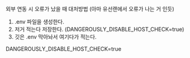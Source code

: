 외부 연동 시 오류가 났을 때 대처방법 (아마 유선랜에서 오류가 나는 거 인듯)
1. .env 파일을 생성한다.
2. 저거 적는다 저장한다. (DANGEROUSLY_DISABLE_HOST_CHECK=true)
3. 깃은 .env 막아놔서 여기다가 적는다.

DANGEROUSLY_DISABLE_HOST_CHECK=true